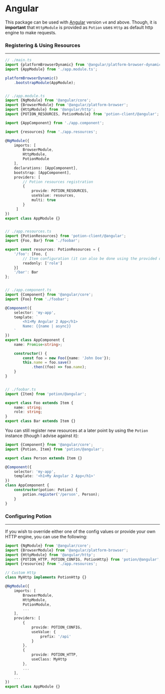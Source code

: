 # Angular

This package can be used with [Angular](https://angular.io) version `v4` and above.
Though, it is **important** that `HttpModule` is provided as `Potion` uses `Http` as default http engine to make requests.


### Registering & Using Resources
---------------------------------
```ts
// ./main.ts
import {platformBrowserDynamic} from '@angular/platform-browser-dynamic';
import {AppModule} from './app.module.ts';

platformBrowserDynamic()
    .bootstrapModule(AppModule);


// ./app.module.ts
import {NgModule} from '@angular/core';
import {BrowserModule} from '@angular/platform-browser';
import {HttpModule} from '@angular/http';
import {POTION_RESOURCES, PotionModule} from 'potion-client/@angular';

import {AppComponent} from './app.component';

import {resources} from './app.resources';

@NgModule({
	imports: [
		BrowserModule,
		HttpModule,
		PotionModule
	],
	declarations: [AppComponent],
	bootstrap: [AppComponent],
	providers: [
		// Potion resources registration
	    {
	        provide: POTION_RESOURCES,
	        useValue: resources,
	        multi: true
        }
     ]
})
export class AppModule {}


// ./app.resources.ts
import {PotionResources} from 'potion-client/@angular';
import {Foo, Bar} from './foobar';

export const resources: PotionResources = {
    '/foo': [Foo, {
        // Item configuration (it can also be done using the provided decorators)
        readonly: ['role']
    }]
    '/bar': Bar
};


// ./app.component.ts
import {Component} from '@angular/core';
import {Foo} from './foobar';

@Component({
    selector: 'my-app',
    template: `
        <h1>My Angular 2 App</h1>
        Name: {{name | async}}
    `
})
export class AppComponent {
    name: Promise<string>;

    constructor() {    
        const foo = new Foo({name: 'John Doe'});
        this.name = foo.save()
            .then((foo) => foo.name);
    }
}


// ./foobar.ts
import {Item} from 'potion/@angular';

export class Foo extends Item {
    name: string;
    role: string;
}
export class Bar extends Item {}
```

You can still register new resources at a later point by using the `Potion` instance (though I advise against it):
```ts
import {Component} from '@angular/core';
import {Potion, Item} from 'potion/@angular';

export class Person extends Item {}

@Component({
    selector: 'my-app',
    template: '<h1>My Angular 2 App</h1>'
})
class AppComponent {
    constructor(potion: Potion) {
        potion.register('/person', Person);
    }
}
```


### Configuring Potion
----------------------
If you wish to override either one of the config values or provide your own HTTP engine, you can use the following:
```ts
import {NgModule} from '@angular/core';
import {BrowserModule} from '@angular/platform-browser';
import {HttpModule} from '@angular/http';
import {POTION_HTTP, POTION_CONFIG, PotionHttp} from 'potion/@angular';
import {resources} from './app.resources';

// Custom Http
class MyHttp implements PotionHttp {}

@NgModule({
	imports: [
		BrowserModule,
		HttpModule,
		PotionModule,
		...
	],
	providers: [
        {
            provide: POTION_CONFIG,
            useValue: {
                prefix: '/api'
            }
        },
        {
            provide: POTION_HTTP,
            useClass: MyHttp
        },
        ...
    ],
	...
})
export class AppModule {}
```
